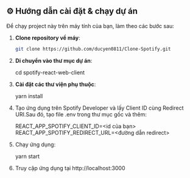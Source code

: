 

## ⚙️ Hướng dẫn cài đặt & chạy dự án

Để chạy project này trên máy tính của bạn, làm theo các bước sau:

1. **Clone repository về máy**:

   ```bash
   git clone https://github.com/ducyen0811/Clone-Spotify.git
2. **Di chuyển vào thư mục dự án**:

   cd spotify-react-web-client

3. **Cài đặt các thư viện phụ thuộc**:

   yarn install

4. Tạo ứng dụng trên Spotify Developer và lấy Client ID cùng Redirect URI.Sau đó, tạo file .env trong thư mục gốc và thêm:

   REACT_APP_SPOTIFY_CLIENT_ID=<id của bạn>
   REACT_APP_SPOTIFY_REDIRECT_URL=<đường dẫn redirect>

5. Chạy ứng dụng:

   yarn start

6. Truy cập ứng dụng tại http://localhost:3000

